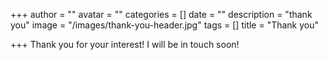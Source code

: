 +++
author = ""
avatar = ""
categories = []
date = ""
description = "thank you"
image = "/images/thank-you-header.jpg"
tags = []
title = "Thank you"

+++
Thank you for your interest!  I will be in touch soon!